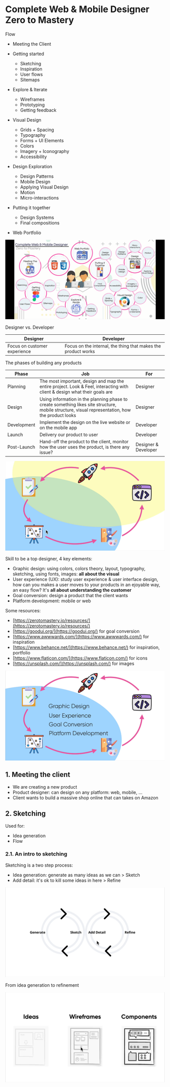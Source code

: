# Complete Web & Mobile Designer Zero to Mastery

Flow

- Meeting the Client
- Getting started

  - Sketching
  - Inspiration
  - User flows
  - Sitemaps

- Explore & Iterate

  - Wireframes
  - Prototyping
  - Getting feedback

- Visual Design

  - Grids + Spacing
  - Typography
  - Forms + UI Elements
  - Colors
  - Imagery + Iconography
  - Accessibility

- Design Exploration

  - Design Patterns
  - Mobile Design
  - Applying Visual Design
  - Motion
  - Micro-interactions

- Putting it together

  - Design Systems
  - Final compositions

- Web Portfolio

![Image](./assets/intro.png)

Designer vs. Developer

| Designer                     | Developer                                                     |
| ---------------------------- | ------------------------------------------------------------- |
| Focus on customer experience | Focus on the internal, the thing that makes the product works |

The phases of building any products

| Phase       | Job                                                                                                                                              | For                  |
| ----------- | ------------------------------------------------------------------------------------------------------------------------------------------------ | -------------------- |
| Planning    | The most important, design and map the entire project. Look & Feel, interacting with client & design what their goals are                        | Designer             |
| Design      | Using information in the planning phase to create something likes site structure, mobile structure, visual representation, how the product looks | Designer             |
| Development | Implement the design on the live website or on the mobile app                                                                                    | Developer            |
| Launch      | Delivery our product to user                                                                                                                     | Developer            |
| Post-Launch | Hand-off the product to the client, monitor how the user uses the product, is there any issue?                                                   | Designer & Developer |

![FLow](assets/flow.png)

Skill to be a top designer, 4 key elements:

- Graphic design: using colors, colors theory, layout, typography, sketching, using fonts, images: **all about the visual**
- User experience (UX): study user experience & user interface design, how can you makes a user moves to your products in an ejoyable way, an easy flow? It's **all about understanding the customer**
- Goal conversion: design a product that the client wants
- Platform development: mobile or web

Some resources:

- [https://zerotomastery.io/resources/](https://zerotomastery.io/resources/)
- [https://goodui.org/](https://goodui.org/) for goal conversion
- [https://www.awwwards.com/](https://www.awwwards.com/) for inspiration
- [https://www.behance.net/](https://www.behance.net/) for inspiration, portfolio
- [https://www.flaticon.com/](https://www.flaticon.com/) for icons
- [https://unsplash.com/](https://unsplash.com/) for images

![Image](assets/topdesigner.png)

## 1. Meeting the client

- We are creating a new product
- Product designer: can design on any platform: web, mobile, ...
- Client wants to build a massive shop online that can takes on Amazon

## 2. Sketching

Used for:

- Idea generation
- Flow

### 2.1. An intro to sketching

Sketching is a two step process:

- Idea generation: generate as many ideas as we can > Sketch
- Add detail: it's ok to kill some ideas in here > Refine

![Image](assets/sketching.png)

From idea generation to refinement

![Image](assets/fromideatorefinement.png)
